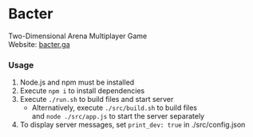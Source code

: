 # Bacter
Two-Dimensional Arena Multiplayer Game  
Website: [bacter.ga](http://bacter.ga)

### Usage
1. Node.js and npm must be installed
2. Execute `npm i` to install dependencies
3. Execute `./run.sh` to build files and start server
   + Alternatively, execute `./src/build.sh` to build files  
   and `node ./src/app.js` to start the server separately
4. To display server messages, set `print_dev: true` in ./src/config.json
